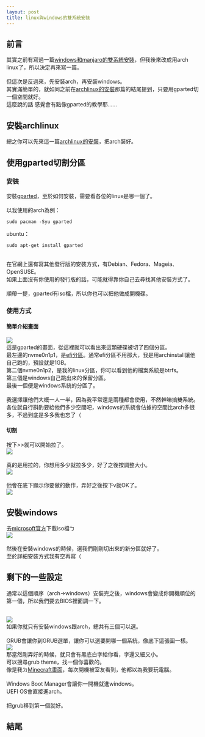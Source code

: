 ```yaml
---
layout: post
title: linux與windows的雙系統安裝
---
```


## 前言
其實之前有寫過一篇[windows和manjaro的雙系統安裝](https://whitebearouo.github.io/posts/windows%E5%92%8Cmanjaro%E7%9A%84%E9%9B%99%E7%B3%BB%E7%B5%B1%E5%AE%89%E8%A3%9D/)，但我後來改成用arch linux了，所以決定再來寫一篇。<br>
<br>
但這次是反過來，先安裝arch，再安裝windows。<br>
其實滿簡單的，就如同之前在[archlinux的安裝](https://whitebearouo.github.io/posts/archlinux%E7%9A%84%E5%AE%89%E8%A3%9D/)那篇的結尾提到，只要用gparted切一個空間就好。<br>
這麼說的話
感覺會有點像gparted的教學耶......

## 安裝archlinux
總之你可以先來這一篇[archlinux的安裝](https://whitebearouo.github.io/posts/archlinux%E7%9A%84%E5%AE%89%E8%A3%9D/)，把arch裝好。

## 使用gparted切割分區
### 安裝
安裝[gparted](https://gparted.org/download.php)，至於如何安裝，需要看各位的linux是哪一個了。<br>
<br>
以我使用的arch為例：
```
sudo pacman -Syu gparted
```

ubuntu：
```
sudo apt-get install gparted
```
<br>
在官網上還有寫其他發行版的安裝方式，有Debian、Fedora、Mageia、OpenSUSE。<br>
如果上面沒有你使用的發行版的話，可能就得靠你自己去尋找其他安裝方式了。<br>
<br>
順帶一提，gparted有iso檔，所以你也可以把他做成開機碟。

### 使用方式
#### 簡單介紹畫面
![](/assets/img/image/linux與windows的雙系統安裝/gparted畫面.png)<br>
這是gparted的畫面，從這裡就可以看出來這顆硬碟被切了四個分區。<br>
最左邊的nvme0n1p1，是[efi分區](https://wiki.archlinuxcn.org/zh-tw/EFI_%E7%B3%BB%E7%BB%9F%E5%88%86%E5%8C%BA)。通常efi分區不用那大，我是用archinstall讓他自己跑的，預設就是1GB。<br>
第二個nvme0n1p2，是我的linux分區，你可以看到他的檔案系統是btrfs。<br>
第三個是windows自己跳出來的保留分區。<br>
最後一個便是windows系統的分區了。<br>
<br>
我選擇讓他們大概一人一半，因為我平常還是兩種都會使用，~~不然幹嘛搞雙系統~~。<br>
各位就自行斟酌要給他們多少空間吧，windows的系統會佔據的空間比arch多很多，不過到底是多多我也忘了（<br>

#### 切割
按下>>就可以開始拉了。<br>
![](/assets/img/image/linux與windows的雙系統安裝/調整大小—移動已選的分割區.jpg)<br>
<br>
真的是用拉的，你想用多少就拉多少，好了之後按調整大小。<br>
![](/assets/img/image/linux與windows的雙系統安裝/調整大小.png)<br>
<br>
他會在底下顯示你要做的動作，弄好之後按下v就OK了。<br>
![](/assets/img/image/linux與windows的雙系統安裝/確認.png)<br>

## 安裝windows
去[microsoft官方](https://www.microsoft.com/zh-tw/software-download/windows10ISO)下載iso檔ㄅ<br>
![](/assets/img/image/linux與windows的雙系統安裝/下載windows.png)<br>
<br>
然後在安裝windows的時候，選我們剛剛切出來的新分區就好了。<br>
至於詳細安裝方式我有空再寫（

## 剩下的一些設定
通常以這個順序（arch->windows）安裝完之後，windows會變成你開機順位的第一個，所以我們要去BIOS裡面調一下。<br>
<br>

![](/assets/img/image/linux與windows的雙系統安裝/BIOS_boot.jpg)<br>
如果你就只有安裝windows跟arch，總共有三個可以選。<br>
<br>
GRUB會讓你到GRUB選單，讓你可以選要開哪一個系統，像底下這張圖一樣。<br>
![](/assets/img/image/linux與windows的雙系統安裝/grub畫面)<br>
那當然剛弄好的時候，就只會有黑底白字給你看，字還又細又小。<br>
可以搜尋grub theme，找一個你喜歡的。<br>
像是我ㄉ[Minecraft畫面](<https://github.com/Lxtharia/minegrub-theme/tree/main>)，每次開機被室友看到，他都以為我要玩電腦。<br>
<br>
Windows Boot Manager會讓你一開機就進windows。<br>
UEFI OS會直接進arch。<br>
<br>
把grub移到第一個就好。

## 結尾
